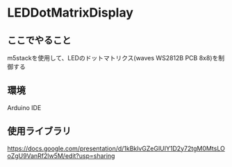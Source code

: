 # LEDDotMatrixDisplay

## ここでやること

m5stackを使用して、LEDのドットマトリクス(waves WS2812B PCB 8x8)を制御する

## 環境

Arduino IDE

## 使用ライブラリ

https://docs.google.com/presentation/d/1kBklvGZeGlUIY1D2y72tgM0MtsLOoZgU9VanRf2lw5M/edit?usp=sharing
